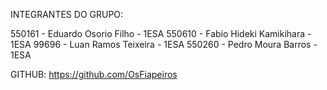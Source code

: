 INTEGRANTES DO GRUPO:

550161 - Eduardo Osorio Filho - 1ESA
550610 - Fabio Hideki Kamikihara - 1ESA
99696 - Luan Ramos Teixeira - 1ESA
550260 - Pedro Moura Barros - 1ESA


GITHUB:
https://github.com/OsFiapeiros
